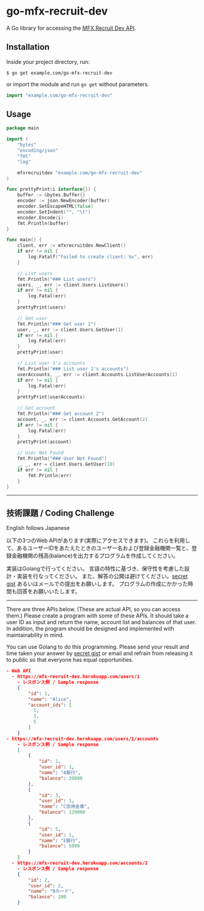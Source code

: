 # go-mfx-recruit-dev

A Go library for accessing the [MFX Recruit Dev API](https://mfx-recruit-dev.herokuapp.com/golang).

## Installation

Inside your project directory, run:

```console
$ go get example.com/go-mfx-recruit-dev
```

or import the module and run `go get` without parameters.

```go
import "example.com/go-mfx-recruit-dev"
```

## Usage

```go
package main

import (
	"bytes"
	"encoding/json"
	"fmt"
	"log"

	mfxrecruitdev "example.com/go-mfx-recruit-dev"
)

func prettyPrint(i interface{}) {
	buffer := &bytes.Buffer{}
	encoder := json.NewEncoder(buffer)
	encoder.SetEscapeHTML(false)
	encoder.SetIndent("", "\t")
	encoder.Encode(i)
	fmt.Println(buffer)
}

func main() {
	client, err := mfxrecruitdev.NewClient()
	if err != nil {
		log.Fatalf("Failed to create client: %v", err)
	}

	// List users
	fmt.Println("### List users")
	users, _, err := client.Users.ListUsers()
	if err != nil {
		log.Fatal(err)
	}
	prettyPrint(users)

	// Get user
	fmt.Println("### Get user 1")
	user, _, err := client.Users.GetUser(1)
	if err != nil {
		log.Fatal(err)
	}
	prettyPrint(user)

	// List user 1's accounts
	fmt.Println("### List user 1's accounts")
	userAccounts, _, err := client.Accounts.ListUserAccounts(1)
	if err != nil {
		log.Fatal(err)
	}
	prettyPrint(userAccounts)

	// Get account
	fmt.Println("### Get account 2")
	account, _, err := client.Accounts.GetAccount(2)
	if err != nil {
		log.Fatal(err)
	}
	prettyPrint(account)

	// User Not Found
	fmt.Println("### User Not Found")
	_, _, err = client.Users.GetUser(10)
	if err != nil {
		fmt.Println(err)
	}
}
```

---

## 技術課題 / Coding Challenge

English follows Japanese

以下の3つのWeb APIがあります(実際にアクセスできます)。
これらを利用して、あるユーザーIDをあたえたときのユーザー名および登録金融機関一覧と、登録金融機関の残高(balance)を出力するプログラムを作成してください。

実装はGolangで行ってください。
言語の特性に基づき、保守性を考慮した設計・実装を行なってください。
また、解答の公開は避けてください。[secret gist](https://help.github.com/articles/about-gists/#secret-gists) あるいはメールでの提出をお願いします。
プログラムの作成にかかった時間も回答をお願いいたします。

---

There are three APIs below. (These are actual API, so you can access them.)
Please create a program with some of these APIs. It should take a user ID as input and return the name, account list and balances of that user. In addition, the program should be designed and implemented with maintainability in mind.

You can use Golang to do this programming.
Please send your result and time taken your answer by [secret gist](https://help.github.com/articles/about-gists/#secret-gists) or email and refrain from releasing it to public so that everyone has equal opportunities.

```json
- Web API
  - https://mfx-recruit-dev.herokuapp.com/users/1
    - レスポンス例 / Sample response
    {
        "id": 1,
        "name": "Alice",
        "account_ids": [
          1,
          3,
          5
        ]
    }
- https://mfx-recruit-dev.herokuapp.com/users/1/accounts
    - レスポンス例 / Sample response
    [
        {
            "id": 1,
            "user_id": 1,
            "name": "A銀行",
            "balance": 20000
        },
        {
            "id": 3,
            "user_id": 1,
            "name": "C信用金庫",
            "balance": 120000
        },
        {
            "id": 5,
            "user_id": 1,
            "name": "E銀行",
            "balance": 5000
        }
    ]
  - https://mfx-recruit-dev.herokuapp.com/accounts/2
    - レスポンス例 / Sample response
    {
        "id": 2,
        "user_id": 2,
        "name": "Bカード",
        "balance": 200
    }
```

